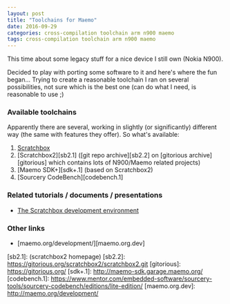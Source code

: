 ```yaml
---
layout: post
title: "Toolchains for Maemo"
date: 2016-09-29
categories: cross-compilation toolchain arm n900 maemo
tags: cross-compilation toolchain arm n900 maemo
---
```

This time about some legacy stuff for a nice device I still own (Nokia N900).

Decided to play with porting some software to it and here's where the fun began...
Trying to create a reasonable toolchain I ran on several possibilities, not sure
which is the best one (can do what I need, is reasonable to use ;)

### Available toolchains
Apparently there are several, working in slightly (or significantly) different way
(the same with features they offer). So what's available:

1. [Scratchbox][sb.1]
2. [Scratchbox2][sb2.1] ([git repo archive][sb2.2]
on [gitorious archive][gitorious] which contains lots of N900/Maemo related projects)
3. [Maemo SDK+][sdk+.1] (based on Scratchbox2)
4. [Sourcery CodeBench][codebench.1]

### Related tutorials / documents / presentations
- [The Scratchbox development environment][sb.doc.1]

### Other links
- [maemo.org/development/][maemo.org.dev]


[sb.1]: http://scratchbox.org/
[sb.doc.1]: http://free-electrons.com/docs/scratchbox/
[sb2.1]: (scratchbox2 homepage)
[sb2.2]: https://gitorious.org/scratchbox2/scratchbox2.git
[gitorious]: https://gitorious.org/
[sdk+.1]: http://maemo-sdk.garage.maemo.org/
[codebench.1]: https://www.mentor.com/embedded-software/sourcery-tools/sourcery-codebench/editions/lite-edition/
[maemo.org.dev]: http://maemo.org/development/

